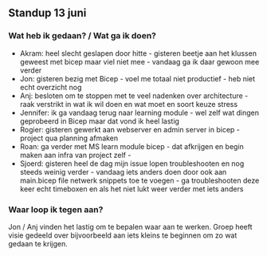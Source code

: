 ## Standup 13 juni

### Wat heb ik gedaan? / Wat ga ik doen?
- Akram: heel slecht geslapen door hitte - gisteren beetje aan het klussen geweest met bicep maar viel niet mee - vandaag ga ik daar gewoon mee verder
- Jon: gisteren bezig met Bicep - voel me totaal niet productief - heb niet echt overzicht nog
- Anj: besloten om te stoppen met te veel nadenken over architecture - raak verstrikt in wat ik wil doen en wat moet en soort keuze stress
- Jennifer: ik ga vandaag terug naar learning module - wel zelf wat dingen geprobeerd in Bicep maar dat vond ik heel lastig
- Rogier: gisteren gewerkt aan webserver en admin server in bicep - project qua planning afmaken 
- Roan: ga verder met MS learn module bicep - dat afkrijgen en begin maken aan infra van project zelf -  
- Sjoerd: gisteren heel de dag mijn issue lopen troubleshooten en nog steeds weinig verder - vandaag iets anders doen door ook aan main.bicep file netwerk snippets toe te voegen - ga troubleshooten deze keer echt timeboxen en als het niet lukt weer verder met iets anders

### Waar loop ik tegen aan?
Jon / Anj vinden het lastig om te bepalen waar aan te werken. Groep heeft visie gedeeld over bijvoorbeeld aan iets kleins te beginnen om zo wat gedaan te krijgen. 